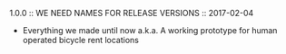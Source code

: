 1.0.0 :: WE NEED NAMES FOR RELEASE VERSIONS :: 2017-02-04

- Everything we made until now a.k.a. A working prototype for human operated bicycle rent locations
